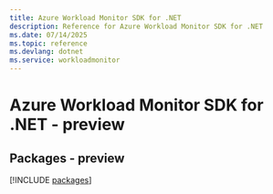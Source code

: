 ```yaml
---
title: Azure Workload Monitor SDK for .NET
description: Reference for Azure Workload Monitor SDK for .NET
ms.date: 07/14/2025
ms.topic: reference
ms.devlang: dotnet
ms.service: workloadmonitor
---
```

# Azure Workload Monitor SDK for .NET - preview
## Packages - preview
[!INCLUDE [packages](workload-monitor-index.md)]